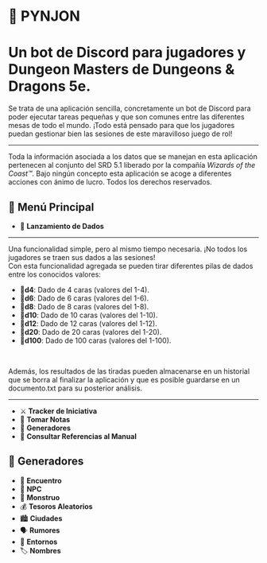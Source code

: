 # 🎲 PYNJON

<h1>Un bot de Discord para jugadores y Dungeon Masters de Dungeons & Dragons 5e. </h1>

<p>Se trata de una aplicación sencilla, concretamente un bot de Discord para poder ejecutar tareas pequeñas y que son comunes entre las diferentes mesas de todo el mundo. ¡Todo está pensado para que los jugadores puedan gestionar bien las sesiones de este maravilloso juego de rol!</p>

---
Toda la información asociada a los datos que se manejan en esta aplicación pertenecen al conjunto del SRD 5.1 liberado por la compañía <i>Wizards of the Coast™</i>. Bajo ningún concepto esta aplicación se acoge a diferentes acciones con ánimo de lucro. Todos los derechos reservados.

## 📌 Menú Principal

- 🎲 **Lanzamiento de Dados**
---
Una funcionalidad simple, pero al mismo tiempo necesaria. ¡No todos los jugadores se traen sus dados a las sesiones! <br>
Con esta funcionalidad agregada se pueden tirar diferentes pilas de dados entre los conocidos valores:
- 🎲<b>d4</b>: Dado de 4 caras (valores del 1-4).
- 🎲<b>d6</b>: Dado de 6 caras (valores del 1-6).
- 🎲<b>d8</b>: Dado de 8 caras (valores del 1-8).
- 🎲<b>d10</b>: Dado de 10 caras (valores del 1-10).
- 🎲<b>d12</b>: Dado de 12 caras (valores del 1-12).
- 🎲<b>d20</b>: Dado de 20 caras (valores del 1-20).
- 🎲<b>d100</b>: Dado de 100 caras (valores del 1-100).
<br>

<p>Además, los resultados de las tiradas pueden almacenarse en un historial que se borra al finalizar la aplicación y que es posible guardarse en un documento.txt para su posterior análisis. </p>

---

- ⚔️ **Tracker de Iniciativa**
- 📝 **Tomar Notas**
- 📃 **Generadores**
- 📖 **Consultar Referencias al Manual**

## 📃 Generadores

- 🏹 **Encuentro**
- 🧙 **NPC**
- 🐉 **Monstruo**
- 💰 **Tesoros Aleatorios**
- 🏙️ **Ciudades**
- 🗣️ **Rumores**
- 🌿 **Entornos**
- 🏷️ **Nombres**

